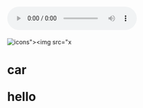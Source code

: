 
 

# <audio controls onwaiting=alert(1)><source src=x >
![icons"><img src="x](javascript:alert())
# <p>car<p>hello</p></p>

# <image><image></image></image>


